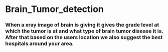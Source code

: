 # Brain_Tumor_detection
### When a xray image of brain is giving it gives the grade level at which the tumor is at and what type of brain tumor disease it is. After that based on the users location we also suggest the best hospitals around your area.
